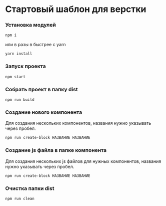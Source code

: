 # Стартовый шаблон для верстки

### Установка модулей
```
npm i
```
или в разы в быстрее c yarn
```
yarn install
```

### Запуск проекта
```
npm start
```

### Собрать проект в папку dist
```
npm run build
```

### Создание нового компонента
Для создания нескольких компонентов, названия нужно указывать через пробел.
```
npm run create-block НАЗВАНИЕ НАЗВАНИЕ
```
### Создание js файла в папке компонента
Для создания нескольких js файлов для нужных компонентов, названия нужно указывать через пробел.
```
npm run create-block НАЗВАНИЕ НАЗВАНИЕ
```

### Очистка папки dist
```
npm run clean
```

